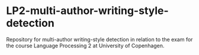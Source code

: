 # LP2-multi-author-writing-style-detection
Repository for multi-author writing-style detection in relation to the exam for the course Language Processing 2 at University of Copenhagen.
